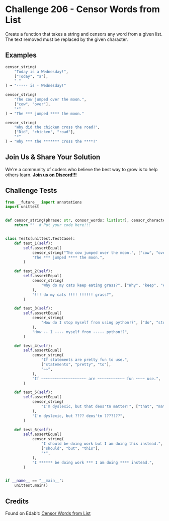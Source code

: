 # Challenge 206 - Censor Words from List

Create a function that takes a string and censors any word from a given list. The text removed must be replaced by the given character.

## Examples
```python
censor_string(
    "Today is a Wednesday!",
    ["Today", "a"],
    "-"
) ➞ "----- is - Wednesday!"

censor_string(
    "The cow jumped over the moon.",
    ["cow", "over"],
    "*"
) ➞ "The *** jumped **** the moon."

censor_string(
    "Why did the chicken cross the road?",
    ["Did", "chicken", "road"],
    "*"
) ➞ "Why *** the ******* cross the ****?"
```
## Join Us & Share Your Solution

We're a community of coders who believe the best way to grow is to help others learn. **[Join us on Discord!!!](https://discord.gg/sfHykntuGy)**

## Challenge Tests
```python
from __future__ import annotations
import unittest


def censor_string(phrase: str, consor_words: list[str], censor_character: str) -> str:
    return ""  # Put your code here!!!


class Tests(unittest.TestCase):
    def test_1(self):
        self.assertEqual(
            censor_string("The cow jumped over the moon.", ["cow", "over"], "*"),
            "The *** jumped **** the moon.",
        )

    def test_2(self):
        self.assertEqual(
            censor_string(
                "Why do my cats keep eating grass?", ["Why", "keep", "eating"], "!"
            ),
            "!!! do my cats !!!! !!!!!! grass?",
        )

    def test_3(self):
        self.assertEqual(
            censor_string(
                "How do I stop myself from using python!?", ["do", "stop", "using"], "-"
            ),
            "How -- I ---- myself from ----- python!?",
        )

    def test_4(self):
        self.assertEqual(
            censor_string(
                "If statements are pretty fun to use.",
                ["statements", "pretty", "to"],
                "~~",
            ),
            "If ~~~~~~~~~~~~~~~~~~~~ are ~~~~~~~~~~~~ fun ~~~~ use.",
        )

    def test_5(self):
        self.assertEqual(
            censor_string(
                "I'm dyslexic, but that deos'tn matter!", ["that", "matter!"], "?"
            ),
            "I'm dyslexic, but ???? deos'tn ???????",
        )

    def test_6(self):
        self.assertEqual(
            censor_string(
                "I should be doing work but I am doing this instead.",
                ["should", "but", "this"],
                "*",
            ),
            "I ****** be doing work *** I am doing **** instead.",
        )


if __name__ == "__main__":
    unittest.main()
```
## Credits

Found on Edabit: [Censor Words from List](https://edabit.com/challenge/zJSF5EfPe69e9sJAc)
